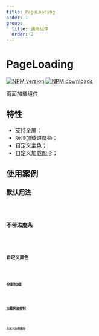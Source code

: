 ```yaml
---
title: PageLoading
order: 1
group:
  title: 通用组件
  order: 2
---
```


# PageLoading

[![NPM version][version-image]][version-url] [![NPM downloads][download-image]][download-url]

<!-- npm url -->

[version-image]: http://img.shields.io/npm/v/@arvinxu/page-loading.svg?color=deepgreen&label=latest
[version-url]: http://npmjs.org/package/@arvinxu/page-loading
[download-image]: https://img.shields.io/npm/dm/@arvinxu/page-loading.svg
[download-url]: https://npmjs.org/package/@arvinxu/page-loading

页面加载组件

## 特性

- 支持全屏；
- 吸顶加载进度条；
- 自定义主色；
- 自定义加载图形；

## 使用案例

### 默认用法

<code src="./examples/PageLoading/Basic" />

### 不带进度条

<code src="./examples/PageLoading/WithoutProgress" />

### 自定义颜色

<code src="./examples/PageLoading/CustomColor" />

### 全屏加载

<code src="./examples/PageLoading/Fullscreen" />

### 加载状态控制

<code src="./examples/PageLoading/LoadingState" />

### 自定义加载图形

<code src="./examples/PageLoading/CustomLoader" />

###

<API src="../../../packages/page-loading/src/index.tsx"></API>
